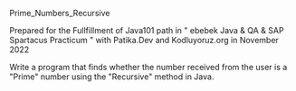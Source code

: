 Prime_Numbers_Recursive

Prepared for the Fullfillment of Java101 path in " ebebek Java & QA & SAP Spartacus Practicum " with Patika.Dev and Kodluyoruz.org in November 2022

Write a program that finds whether the number received from the user is a "Prime" number using the "Recursive" method in Java.
